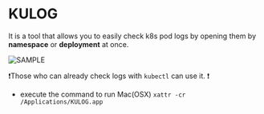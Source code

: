 # KULOG

It is a tool that allows you to easily check k8s pod logs by opening them by <b>namespace</b> or <b>deployment</b> at once.

![SAMPLE](https://user-images.githubusercontent.com/5800440/221368374-aa5d691e-8bbf-4819-b3b9-990456a582a5.png)

❗️Those who can already check logs with `kubectl` can use it. ❗

* execute the command to run Mac(OSX) `xattr -cr /Applications/KULOG.app`